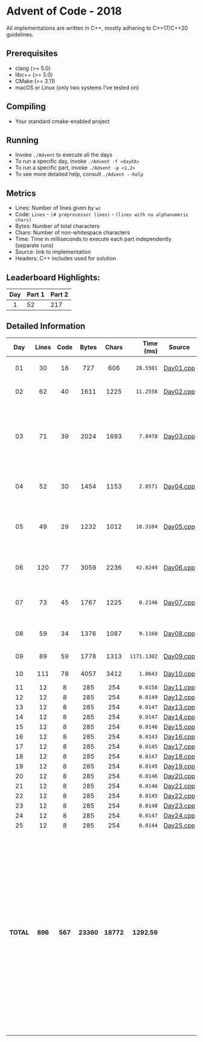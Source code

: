 # Advent of Code - 2018

All implementations are written in C++, mostly adhering to C++17/C++20 guidelines.

## Prerequisites

* clang (>= 5.0)
* libc++ (>= 5.0)
* CMake (>= 3.11)
* macOS or Linux (only two systems I've tested on)

## Compiling

* Your standard cmake-enabled project

## Running

* Invoke `./Advent` to execute all the days
* To run a specific day, invoke `./Advent -f <dayXX>`
* To run a specific part, invoke `./Advent -p <1,2>`
* To see more detailed help, consult `./Advent --help`

## Metrics

* Lines: Number of lines given by `wc`
* Code: `Lines` - `(# preprocessor lines)` - `(lines with no alphanumeric chars)`
* Bytes: Number of total characters
* Chars: Number of non-whitespace characters
* Time: Time in milliseconds to execute each part independently (separate runs)
* Source: link to implementation
* Headers: C++ includes used for solution

## Leaderboard Highlights:

Day | Part 1 | Part 2
:--:|:-------|:------
1   | 52     | 217 

## Detailed Information

 Day | Lines | Code | Bytes | Chars | Time (ms) | Source | Headers
:---:|:-----:|:----:|:-----:|:-----:| ---------:|:------:|:-------
01|30|16|727|606|`28.5501`|[Day01.cpp](https://github.com/willkill07/AdventOfCode2018/blob/master/src/Day01.cpp)|`iterator` `unordered_set` `vector` `range/v3/numeric.hpp` `range/v3/view/cycle.hpp` [`Solution.hpp`](https://github.com/willkill07/AdventOfCode2018/blob/master/include/Solution.hpp)
02|62|40|1611|1225|`11.2558`|[Day02.cpp](https://github.com/willkill07/AdventOfCode2018/blob/master/src/Day02.cpp)|`algorithm` `array` `iterator` `numeric` `unordered_map` `vector` [`Solution.hpp`](https://github.com/willkill07/AdventOfCode2018/blob/master/include/Solution.hpp) [`util.hpp`](https://github.com/willkill07/AdventOfCode2018/blob/master/include/util.hpp)
03|71|39|2024|1693|`7.8478`|[Day03.cpp](https://github.com/willkill07/AdventOfCode2018/blob/master/src/Day03.cpp)|`algorithm` `string` `vector` `range/v3/algorithm.hpp` `range/v3/getlines.hpp` `range/v3/numeric.hpp` `range/v3/view/cartesian_product.hpp` `range/v3/view/filter.hpp` `range/v3/view/iota.hpp` `range/v3/view/join.hpp` `range/v3/view/take_while.hpp` `range/v3/view/view.hpp` [`Solution.hpp`](https://github.com/willkill07/AdventOfCode2018/blob/master/include/Solution.hpp)
04|52|30|1454|1153|`2.0571`|[Day04.cpp](https://github.com/willkill07/AdventOfCode2018/blob/master/src/Day04.cpp)|[`Solution.hpp`](https://github.com/willkill07/AdventOfCode2018/blob/master/include/Solution.hpp) `unordered_map` `vector` `range/v3/algorithm.hpp` `range/v3/getlines.hpp` `range/v3/numeric.hpp` `range/v3/view/slice.hpp`
05|49|29|1232|1012|`18.3104`|[Day05.cpp](https://github.com/willkill07/AdventOfCode2018/blob/master/src/Day05.cpp)|[`Solution.hpp`](https://github.com/willkill07/AdventOfCode2018/blob/master/include/Solution.hpp) `iterator` `vector` `range/v3/algorithm/min.hpp` `range/v3/view/indices.hpp` `range/v3/view/remove_if.hpp` `range/v3/view/repeat.hpp` `range/v3/view/transform.hpp` `range/v3/view/zip_with.hpp`
06|120|77|3059|2236|`42.8249`|[Day06.cpp](https://github.com/willkill07/AdventOfCode2018/blob/master/src/Day06.cpp)|[`Solution.hpp`](https://github.com/willkill07/AdventOfCode2018/blob/master/include/Solution.hpp) `limits` `iterator` `set` `vector` `range/v3/algorithm/min.hpp` `range/v3/view/indices.hpp` `range/v3/view/transform.hpp` `range/v3/view/zip.hpp`
07|73|45|1767|1225|`0.2146`|[Day07.cpp](https://github.com/willkill07/AdventOfCode2018/blob/master/src/Day07.cpp)|[`Solution.hpp`](https://github.com/willkill07/AdventOfCode2018/blob/master/include/Solution.hpp) `map` `set` `vector` `range/v3/algorithm/max.hpp` `range/v3/view/filter.hpp` `range/v3/view/map.hpp` `range/v3/getlines.hpp`
08|59|34|1376|1087|`9.1168`|[Day08.cpp](https://github.com/willkill07/AdventOfCode2018/blob/master/src/Day08.cpp)|[`Solution.hpp`](https://github.com/willkill07/AdventOfCode2018/blob/master/include/Solution.hpp) `iterator` `vector` `range/v3/numeric.hpp` `range/v3/view/transform.hpp` `range/v3/view/filter.hpp`
09|89|59|1778|1313|`1171.1302`|[Day09.cpp](https://github.com/willkill07/AdventOfCode2018/blob/master/src/Day09.cpp)|[`Solution.hpp`](https://github.com/willkill07/AdventOfCode2018/blob/master/include/Solution.hpp) `iterator` `range/v3/algorithm/max.hpp` `vector`
10|111|78|4057|3412|`1.0643`|[Day10.cpp](https://github.com/willkill07/AdventOfCode2018/blob/master/src/Day10.cpp)|[`Solution.hpp`](https://github.com/willkill07/AdventOfCode2018/blob/master/include/Solution.hpp) `limits` `unordered_map` `vector` `range/v3/all.hpp`
11|12|8|285|254|`0.0158`|[Day11.cpp](https://github.com/willkill07/AdventOfCode2018/blob/master/src/Day11.cpp)|[`Solution.hpp`](https://github.com/willkill07/AdventOfCode2018/blob/master/include/Solution.hpp)
12|12|8|285|254|`0.0149`|[Day12.cpp](https://github.com/willkill07/AdventOfCode2018/blob/master/src/Day12.cpp)|[`Solution.hpp`](https://github.com/willkill07/AdventOfCode2018/blob/master/include/Solution.hpp)
13|12|8|285|254|`0.0147`|[Day13.cpp](https://github.com/willkill07/AdventOfCode2018/blob/master/src/Day13.cpp)|[`Solution.hpp`](https://github.com/willkill07/AdventOfCode2018/blob/master/include/Solution.hpp)
14|12|8|285|254|`0.0147`|[Day14.cpp](https://github.com/willkill07/AdventOfCode2018/blob/master/src/Day14.cpp)|[`Solution.hpp`](https://github.com/willkill07/AdventOfCode2018/blob/master/include/Solution.hpp)
15|12|8|285|254|`0.0146`|[Day15.cpp](https://github.com/willkill07/AdventOfCode2018/blob/master/src/Day15.cpp)|[`Solution.hpp`](https://github.com/willkill07/AdventOfCode2018/blob/master/include/Solution.hpp)
16|12|8|285|254|`0.0143`|[Day16.cpp](https://github.com/willkill07/AdventOfCode2018/blob/master/src/Day16.cpp)|[`Solution.hpp`](https://github.com/willkill07/AdventOfCode2018/blob/master/include/Solution.hpp)
17|12|8|285|254|`0.0145`|[Day17.cpp](https://github.com/willkill07/AdventOfCode2018/blob/master/src/Day17.cpp)|[`Solution.hpp`](https://github.com/willkill07/AdventOfCode2018/blob/master/include/Solution.hpp)
18|12|8|285|254|`0.0147`|[Day18.cpp](https://github.com/willkill07/AdventOfCode2018/blob/master/src/Day18.cpp)|[`Solution.hpp`](https://github.com/willkill07/AdventOfCode2018/blob/master/include/Solution.hpp)
19|12|8|285|254|`0.0145`|[Day19.cpp](https://github.com/willkill07/AdventOfCode2018/blob/master/src/Day19.cpp)|[`Solution.hpp`](https://github.com/willkill07/AdventOfCode2018/blob/master/include/Solution.hpp)
20|12|8|285|254|`0.0146`|[Day20.cpp](https://github.com/willkill07/AdventOfCode2018/blob/master/src/Day20.cpp)|[`Solution.hpp`](https://github.com/willkill07/AdventOfCode2018/blob/master/include/Solution.hpp)
21|12|8|285|254|`0.0146`|[Day21.cpp](https://github.com/willkill07/AdventOfCode2018/blob/master/src/Day21.cpp)|[`Solution.hpp`](https://github.com/willkill07/AdventOfCode2018/blob/master/include/Solution.hpp)
22|12|8|285|254|`0.0145`|[Day22.cpp](https://github.com/willkill07/AdventOfCode2018/blob/master/src/Day22.cpp)|[`Solution.hpp`](https://github.com/willkill07/AdventOfCode2018/blob/master/include/Solution.hpp)
23|12|8|285|254|`0.0148`|[Day23.cpp](https://github.com/willkill07/AdventOfCode2018/blob/master/src/Day23.cpp)|[`Solution.hpp`](https://github.com/willkill07/AdventOfCode2018/blob/master/include/Solution.hpp)
24|12|8|285|254|`0.0147`|[Day24.cpp](https://github.com/willkill07/AdventOfCode2018/blob/master/src/Day24.cpp)|[`Solution.hpp`](https://github.com/willkill07/AdventOfCode2018/blob/master/include/Solution.hpp)
25|12|8|285|254|`0.0144`|[Day25.cpp](https://github.com/willkill07/AdventOfCode2018/blob/master/src/Day25.cpp)|[`Solution.hpp`](https://github.com/willkill07/AdventOfCode2018/blob/master/include/Solution.hpp)
**TOTAL**|**896**|**567**|**23360**|**18772**|**1292.59**| |`  Solution.hpp`&nbsp;<sup>**`25`**</sup> ` vector`&nbsp;<sup>**`10`**</sup> ` iterator`&nbsp;<sup>**`6`**</sup> ` range/v3/numeric.hpp`&nbsp;<sup>**`4`**</sup> ` range/v3/view/filter.hpp`&nbsp;<sup>**`3`**</sup> ` range/v3/view/transform.hpp`&nbsp;<sup>**`3`**</sup> ` unordered_map`&nbsp;<sup>**`3`**</sup> ` range/v3/getlines.hpp`&nbsp;<sup>**`3`**</sup> ` algorithm`&nbsp;<sup>**`2`**</sup> ` range/v3/algorithm/max.hpp`&nbsp;<sup>**`2`**</sup> ` range/v3/algorithm/min.hpp`&nbsp;<sup>**`2`**</sup> ` range/v3/view/indices.hpp`&nbsp;<sup>**`2`**</sup> ` limits`&nbsp;<sup>**`2`**</sup> ` range/v3/algorithm.hpp`&nbsp;<sup>**`2`**</sup> ` set`&nbsp;<sup>**`2`**</sup> ` range/v3/view/iota.hpp`&nbsp;<sup>**`1`**</sup> ` string`&nbsp;<sup>**`1`**</sup> ` map`&nbsp;<sup>**`1`**</sup> ` util.hpp`&nbsp;<sup>**`1`**</sup> ` range/v3/view/cartesian_product.hpp`&nbsp;<sup>**`1`**</sup> ` array`&nbsp;<sup>**`1`**</sup> ` range/v3/view/map.hpp`&nbsp;<sup>**`1`**</sup> ` range/v3/view/repeat.hpp`&nbsp;<sup>**`1`**</sup> ` range/v3/view/join.hpp`&nbsp;<sup>**`1`**</sup> ` numeric`&nbsp;<sup>**`1`**</sup> ` range/v3/view/remove_if.hpp`&nbsp;<sup>**`1`**</sup> ` range/v3/view/take_while.hpp`&nbsp;<sup>**`1`**</sup> ` range/v3/view/zip.hpp`&nbsp;<sup>**`1`**</sup> ` unordered_set`&nbsp;<sup>**`1`**</sup> ` range/v3/view/zip_with.hpp`&nbsp;<sup>**`1`**</sup> ` range/v3/view/view.hpp`&nbsp;<sup>**`1`**</sup> ` range/v3/view/cycle.hpp`&nbsp;<sup>**`1`**</sup> ` range/v3/view/slice.hpp`&nbsp;<sup>**`1`**</sup> ` range/v3/all.hpp`&nbsp;<sup>**`1`**</sup> ` `
